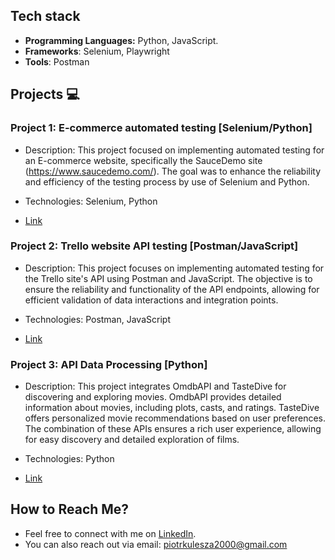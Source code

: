 ## Tech stack<a name=techstack></a>

- **Programming Languages:** Python, JavaScript.
- **Frameworks**: Selenium, Playwright
- **Tools**: Postman
  
## Projects :computer: <a name=projects></a>

### Project 1: E-commerce automated testing [Selenium/Python]

- Description: This project focused on implementing automated testing for an E-commerce website,
  specifically the SauceDemo site (https://www.saucedemo.com/). The goal was to enhance the reliability
  and efficiency of the testing process by use of Selenium and Python.
  
- Technologies: Selenium, Python
  
- [Link](https://github.com/p-kulesza/ecommerce_SeleniumPython_POM)

### Project 2: Trello website API testing [Postman/JavaScript]

- Description: This project focuses on implementing automated testing for the Trello site's API using Postman and JavaScript. The objective is to ensure the reliability and functionality of the API endpoints, allowing for efficient validation of data interactions and integration points.
  
- Technologies: Postman, JavaScript
  
- [Link](https://github.com/p-kulesza/API-testing)

### Project 3: API Data Processing [Python]

- Description: This project integrates OmdbAPI and TasteDive  for discovering and exploring movies. OmdbAPI provides detailed information about movies, including plots, casts, and ratings. TasteDive offers personalized movie recommendations based on user preferences. The combination of these APIs ensures a rich user experience, allowing for easy discovery and detailed exploration of films.

- Technologies: Python

- [Link](https://github.com/p-kulesza/APIDataProcessing)
  
## How to Reach Me?<a name="reach"></a>

- Feel free to connect with me on [LinkedIn](https://www.linkedin.com/in/piotrkulesza2000/).
- You can also reach out via email: piotrkulesza2000@gmail.com
